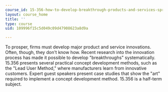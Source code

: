 ```yaml
---
course_id: 15-356-how-to-develop-breakthrough-products-and-services-spring-2004
layout: course_home
title: ''
type: course
uid: 109996f15c5d049c09d47908623a8d9a

---
```

To prosper, firms must develop major product and service innovations. Often, though, they don't know how. Recent research into the innovation process has made it possible to develop "breakthroughs" systematically. 15.356 presents several practical concept development methods, such as the "Lead User Method," where manufacturers learn from innovative customers. Expert guest speakers present case studies that show the "art" required to implement a concept development method. 15.356 is a half-term subject.
